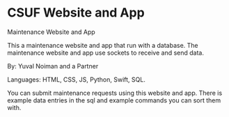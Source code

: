 # CSUF Website and App
Maintenance Website and App

This a maintenance website and app that run with a database.
The maintenance website and app use sockets to receive and send data.

By: Yuval Noiman and a Partner

Languages: HTML, CSS, JS, Python, Swift, SQL.

You can submit maintenance requests using this website and app.
There is example data entries in the sql and example commands you can sort them with.
